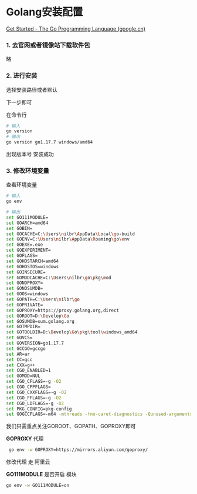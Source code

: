 # Golang安装配置

[Get Started - The Go Programming Language (google.cn)](https://golang.google.cn/learn/)

### 1. 去官网或者镜像站下载软件包

略

### 2. 进行安装

选择安装路径或者默认

下一步即可

在命令行

```bash
# 输入
go version
# 输出
go version go1.17.7 windows/amd64
```

出现版本号 安装成功

### 3. 修改环境变量

查看环境变量

```bash
# 输入
go env

# 输出
set GO111MODULE=
set GOARCH=amd64
set GOBIN=
set GOCACHE=C:\Users\nilbr\AppData\Local\go-build
set GOENV=C:\Users\nilbr\AppData\Roaming\go\env
set GOEXE=.exe
set GOEXPERIMENT=
set GOFLAGS=
set GOHOSTARCH=amd64
set GOHOSTOS=windows
set GOINSECURE=
set GOMODCACHE=C:\Users\nilbr\go\pkg\mod
set GONOPROXY=
set GONOSUMDB=
set GOOS=windows
set GOPATH=C:\Users\nilbr\go
set GOPRIVATE=
set GOPROXY=https://proxy.golang.org,direct
set GOROOT=D:\Develop\Go
set GOSUMDB=sum.golang.org
set GOTMPDIR=
set GOTOOLDIR=D:\Develop\Go\pkg\tool\windows_amd64
set GOVCS=
set GOVERSION=go1.17.7
set GCCGO=gccgo
set AR=ar
set CC=gcc
set CXX=g++
set CGO_ENABLED=1
set GOMOD=NUL
set CGO_CFLAGS=-g -O2
set CGO_CPPFLAGS=
set CGO_CXXFLAGS=-g -O2
set CGO_FFLAGS=-g -O2
set CGO_LDFLAGS=-g -O2
set PKG_CONFIG=pkg-config
set GOGCCFLAGS=-m64 -mthreads -fno-caret-diagnostics -Qunused-arguments -fmessage-length=0 -fdebug-prefix-map=C:\Users\nilbr\AppData\Local\Temp\go-build3019328905=/tmp/go-build -gno-record-gcc-switches
```

我们只需重点关注GOROOT、GOPATH、GOPROXY即可

**GOPROXY** 代理

```bash
 go env -w GOPROXY=https://mirrors.aliyun.com/goproxy/
```

修改代理 走 阿里云

**GO111MODULE** 是否开启 模块

```bash
go env -w GO111MODULE=on
```